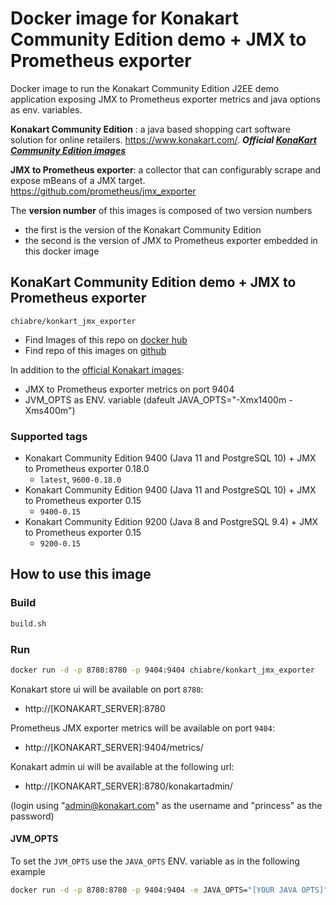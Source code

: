 # Docker image for Konakart Community Edition demo + JMX to Prometheus exporter

Docker image to run the Konakart Community Edition J2EE demo application exposing JMX to Prometheus exporter metrics and java options as env. variables.

**Konakart Community Edition** : a java based shopping cart software solution for online retailers. https://www.konakart.com/. ***Official [KonaKart Community Edition images](https://hub.docker.com/r/konakart)***

**JMX to Prometheus exporter**: a collector that can configurably scrape and expose mBeans of a JMX target. https://github.com/prometheus/jmx_exporter

The **version number** of this images is composed of two version numbers
  * the first is the version of the Konakart Community Edition 
  * the second is the version of JMX to Prometheus exporter embedded in this docker image

## KonaKart Community Edition demo + JMX to Prometheus exporter

`chiabre/konkart_jmx_exporter`

* Find Images of this repo on [docker hub](https://hub.docker.com/repository/docker/chiabre/konakart_jmx_exporter)
* Find repo of this images on [github](https://github.com/chiabre/konakart_jmx_exporter)

In addition to the [official Konakart images](https://hub.docker.com/r/konakart):
* JMX to Prometheus exporter metrics on port 9404
* JVM_OPTS as ENV. variable (dafeult JAVA_OPTS="-Xmx1400m -Xms400m")

### Supported tags

* Konakart Community Edition 9400 (Java 11 and PostgreSQL 10) + JMX to Prometheus exporter 0.18.0
   * `latest`, `9600-0.18.0`
* Konakart Community Edition 9400 (Java 11 and PostgreSQL 10) + JMX to Prometheus exporter 0.15
   * `9400-0.15`
* Konakart Community Edition 9200 (Java 8 and PostgreSQL 9.4) + JMX to Prometheus exporter 0.15
   * `9200-0.15`

## How to use this image

### Build

```bash
build.sh
```

### Run

```bash
docker run -d -p 8780:8780 -p 9404:9404 chiabre/konkart_jmx_exporter
```

Konakart store ui will be available on port `8780`:

* http://[KONAKART_SERVER]:8780

Prometheus JMX exporter metrics will be available on port `9404`:

* http://[KONAKART_SERVER]:9404/metrics/

Konakart admin ui will be available at the following url:

* http://[KONAKART_SERVER]:8780/konakartadmin/

(login using "admin@konakart.com" as the username and "princess" as the password)

#### JVM_OPTS

To set the `JVM_OPTS` use the `JAVA_OPTS` ENV. variable as in the following example

```bash
docker run -d -p 8780:8780 -p 9404:9404 -e JAVA_OPTS="[YOUR JAVA OPTS]" chiabre/konkart_jmx_exporter`
```
